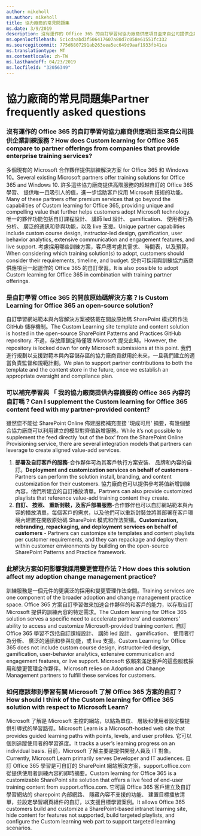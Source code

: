 ```yaml
---
author: mikeholl
ms.author: mikeholl
title: 協力廠商的常見問題集
ms.date: 3/9/2019
description: 沒有運作的 Office 365 的自訂學習何協力廠商供應項目至來自公司提供企業訓練服務？
ms.openlocfilehash: 5c1cdaabd3f506417607a80d7c058e61551fc332
ms.sourcegitcommit: 775d6807291ab263eea5ec649d9aaf1933fb41ca
ms.translationtype: MT
ms.contentlocale: zh-TW
ms.lasthandoff: 04/23/2019
ms.locfileid: "32056349"
---
```

# <a name="partner-frequently-asked-questions"></a><span data-ttu-id="a8f58-103">協力廠商的常見問題集</span><span class="sxs-lookup"><span data-stu-id="a8f58-103">Partner frequently asked questions</span></span>

### <a name="how-does-custom-learning-for-office-365-compare-to-partner-offerings-from-companies-that-provide-enterprise-training-services"></a><span data-ttu-id="a8f58-104">沒有運作的 Office 365 的自訂學習何協力廠商供應項目至來自公司提供企業訓練服務？</span><span class="sxs-lookup"><span data-stu-id="a8f58-104">How does Custom learning for Office 365 compare to partner offerings from companies that provide enterprise training services?</span></span>
<span data-ttu-id="a8f58-105">多個現有的 Microsoft 合作夥伴提供訓練解決方案 for Office 365 和 Windows 10。</span><span class="sxs-lookup"><span data-stu-id="a8f58-105">Several existing Microsoft partners offer training solutions for Office 365 and Windows 10.</span></span> <span data-ttu-id="a8f58-106">許多這些協力廠商提供高階服務的超越自訂的 Office 365 學習、 提供唯一且吸引人的值，進一步協助客戶採用 Microsoft 技術的功能。</span><span class="sxs-lookup"><span data-stu-id="a8f58-106">Many of these partners offer premium services that go beyond the capabilities of Custom learning for Office 365, providing unique and compelling value that further helps customers adopt Microsoft technology.</span></span> <span data-ttu-id="a8f58-107">唯一的夥伴功能包括自訂課程設計、 講師 led 設計、 gamification、 使用者行為分析、 廣泛的通訊和參與功能，以及 live 支援。</span><span class="sxs-lookup"><span data-stu-id="a8f58-107">Unique partner capabilities include custom course design, instructor-led design, gamification, user behavior analytics, extensive communication and engagement features, and live support.</span></span> <span data-ttu-id="a8f58-108">考慮採用哪些訓練方案，客戶應考慮其需求、 時間表，以及預算。</span><span class="sxs-lookup"><span data-stu-id="a8f58-108">When considering which training solution(s) to adopt, customers should consider their requirements, timeline, and budget.</span></span> <span data-ttu-id="a8f58-109">您也可採用與訓練協力廠商供應項目一起運作的 Office 365 的自訂學習。</span><span class="sxs-lookup"><span data-stu-id="a8f58-109">It is also possible to adopt Custom learning for Office 365 in combination with training partner offerings.</span></span>
 
### <a name="is-custom-learning-for-office-365-an-open-source-solution"></a><span data-ttu-id="a8f58-110">是自訂學習 Office 365 的開放原始碼解決方案？</span><span class="sxs-lookup"><span data-stu-id="a8f58-110">Is Custom Learning for Office 365 an open-source solution?</span></span>
<span data-ttu-id="a8f58-111">自訂學習網站範本與內容解決方案被裝載在開放原始碼 SharePoint 模式和作法 GitHub 儲存機制。</span><span class="sxs-lookup"><span data-stu-id="a8f58-111">The Custom Learning site template and content solution is hosted in the open-source SharePoint Patterns and Practices GitHub repository.</span></span> <span data-ttu-id="a8f58-112">不過，存放庫鎖定時僅限 Microsoft 提交此時。</span><span class="sxs-lookup"><span data-stu-id="a8f58-112">However, the repository is locked down for only Microsoft submissions at this point.</span></span> <span data-ttu-id="a8f58-113">我們進行規劃以支援對範本與內容儲存區的協力廠商貢獻用於未來，一旦我們建立的適當負責監督和規範計劃。</span><span class="sxs-lookup"><span data-stu-id="a8f58-113">We plan to support partner contributions to both the template and the content store in the future, once we establish an appropriate oversight and compliance plan.</span></span>  

### <a name="can-i-supplement-the-custom-learning-for-office-365-content-feed-with-my-partner-provided-content"></a><span data-ttu-id="a8f58-114">可以補充學習與 「 我的協力廠商提供內容摘要的 Office 365 內容的自訂嗎？</span><span class="sxs-lookup"><span data-stu-id="a8f58-114">Can I supplement the Custom learning for Office 365 content feed with my partner-provided content?</span></span> 
<span data-ttu-id="a8f58-115">雖然您不能從 SharePoint Online 佈建服務補充直接 '現成可用' 摘要，有幾個整合協力廠商可以利用建立的模型對齊值新增服務。</span><span class="sxs-lookup"><span data-stu-id="a8f58-115">While it’s not possible to supplement the feed directly ‘out of the box’ from the SharePoint Online Provisioning service, there are several integration models that partners can leverage to create aligned value-add services.</span></span>

1. <span data-ttu-id="a8f58-116">**部署及自訂客戶的服務**-合作夥伴可為其客戶執行方案安裝、 品牌和內容的自訂。</span><span class="sxs-lookup"><span data-stu-id="a8f58-116">**Deployment and customization services on behalf of customers** - Partners can perform the solution install, branding, and content customization for their customers.</span></span> <span data-ttu-id="a8f58-117">協力廠商也可以提供參考將值新增訓練內容，他們所建立的自訂播放清單。</span><span class="sxs-lookup"><span data-stu-id="a8f58-117">Partners can also provide customized playlists that reference value-add training content they create.</span></span> 
2. <span data-ttu-id="a8f58-118">**自訂、 按照、 重新封裝，及客戶部署服務**-合作夥伴也可以自訂網站範本與內容的播放清單，每個客戶的需求，以及他們可以重新封裝並將其部署在客戶環境內建置在開放原始碼 SharePoint 模式和作法架構。</span><span class="sxs-lookup"><span data-stu-id="a8f58-118">**Customization, rebranding, repackaging, and deployment services on behalf of customers** - Partners can customize site templates and content playlists per customer requirements, and they can repackage and deploy them within customer environments by building on the open-source SharePoint Patterns and Practice framework.</span></span> 

### <a name="how-does-this-solution-affect-my-adoption-change-management-practice"></a><span data-ttu-id="a8f58-119">此解決方案如何影響我採用變更管理作法？</span><span class="sxs-lookup"><span data-stu-id="a8f58-119">How does this solution affect my adoption change management practice?</span></span> 
<span data-ttu-id="a8f58-120">訓練服務是一個元件的更廣泛的採用和變更管理作法空間。</span><span class="sxs-lookup"><span data-stu-id="a8f58-120">Training services are one component of the broader adoption and change management practice space.</span></span> <span data-ttu-id="a8f58-121">Office 365 方案自訂學習做來加速合作夥伴的和客戶的能力，以存取自訂 Microsoft 提供的訓練內容的特定需求。</span><span class="sxs-lookup"><span data-stu-id="a8f58-121">The Custom learning for Office 365 solution serves a specific need to accelerate partners’ and customers’ ability to access and customize Microsoft-provided training content.</span></span> <span data-ttu-id="a8f58-122">自訂 Office 365 學習不包括自訂課程設計、 講師 led 設計、 gamification、 使用者行為分析、 廣泛的通訊和參與功能，或 live 支援。</span><span class="sxs-lookup"><span data-stu-id="a8f58-122">Custom Learning for Office 365 does not include custom course design, instructor-led design, gamification, user-behavior analytics, extensive communication and engagement features, or live support.</span></span> <span data-ttu-id="a8f58-123">Microsoft 依賴來滿足客戶的這些服務採用和變更管理合作夥伴。</span><span class="sxs-lookup"><span data-stu-id="a8f58-123">Microsoft relies on Adoption and Change Management partners to fulfill these services for customers.</span></span> 

### <a name="how-should-i-think-of-the-custom-learning-for-office-365-solution-with-respect-to-microsoft-learn"></a><span data-ttu-id="a8f58-124">如何應該想到學習有關 Microsoft 了解 Office 365 方案的自訂？</span><span class="sxs-lookup"><span data-stu-id="a8f58-124">How should I think of the Custom learning for Office 365 solution with respect to Microsoft Learn?</span></span>
<span data-ttu-id="a8f58-125">Microsoft 了解是 Microsoft 主控的網站，以點為單位、 層級和使用者設定檔提供引導式的學習路徑。</span><span class="sxs-lookup"><span data-stu-id="a8f58-125">Microsoft Learn is a Microsoft-hosted web site that provides guided learning paths with points, levels, and user profiles.</span></span> <span data-ttu-id="a8f58-126">它可以個別追蹤使用者的學習進度。</span><span class="sxs-lookup"><span data-stu-id="a8f58-126">It tracks a user’s learning progress on an individual basis.</span></span> <span data-ttu-id="a8f58-127">目前，Microsoft 了解主要是提供開發人員及 IT 對象。</span><span class="sxs-lookup"><span data-stu-id="a8f58-127">Currently, Microsoft Learn primarily serves Developer and IT audiences.</span></span> <span data-ttu-id="a8f58-128">自訂 Office 365 學習是可自訂的 SharePoint 網站解決方案，support.office.com 從提供使用者訓練內容的即時摘要。</span><span class="sxs-lookup"><span data-stu-id="a8f58-128">Custom learning for Office 365 is a customizable SharePoint site solution that offers a live feed of end-user training content from support.office.com.</span></span> <span data-ttu-id="a8f58-129">它可讓 Office 365 客戶建立及自訂學習網站的 sharepoint 內部網路、 隱藏內容不支援的功能、 建置目標播放清單，並設定學習網頁組件的自訂，以支援目標學習案例。</span><span class="sxs-lookup"><span data-stu-id="a8f58-129">It allows Office 365 customers build and customize a SharePoint-based intranet learning site, hide content for features not supported, build targeted playlists, and configure the Custom learning web part to support targeted learning scenarios.</span></span>
